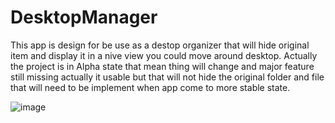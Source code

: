 # DesktopManager
This app is design for be use as a destop organizer that will hide original item and display it in a nive view you could move around desktop. Actually the project is in Alpha state that mean thing will change and major feature still missing actually it usable but that will not hide the original folder and file that will need to be implement when app come to more stable state.

![image](https://github.com/TopDeveloper29/DesktopManager/assets/141742981/cdd97717-f091-4d48-8a4a-67b675383383)

